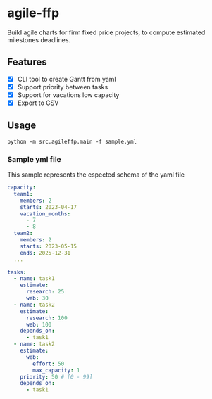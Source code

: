 # agile-ffp

Build agile charts for firm fixed price projects, to compute estimated milestones deadlines.

## Features

- [x] CLI tool to create Gantt from yaml
- [x] Support priority between tasks
- [x] Support for vacations low capacity
- [x] Export to CSV

## Usage

`python -m src.agileffp.main -f sample.yml`

### Sample yml file

This sample represents the espected schema of the yaml file

```yaml
capacity:
  team1:
    members: 2
    starts: 2023-04-17
    vacation_months:
      - 7
      - 8
  team2:
    members: 2
    starts: 2023-05-15
    ends: 2025-12-31
  ...

tasks:
  - name: task1
    estimate:
      research: 25
      web: 30
  - name: task2
    estimate:
      research: 100
      web: 100
    depends_on:
      - task1
  - name: task2
    estimate:
      web:
        effort: 50
        max_capacity: 1
    priority: 50 # [0 - 99]
    depends_on:
      - task1
```
